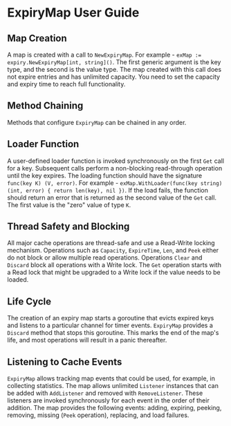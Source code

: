 # ExpiryMap User Guide

## Map Creation

A map is created with a call to `NewExpiryMap`. For example - `exMap := expiry.NewExpiryMap[int, string]()`. The first generic argument is the key type, and the second is the value type.
The map created with this call does not expire entries and has unlimited capacity. You need to set the capacity and expiry time to reach full functionality.

## Method Chaining

Methods that configure `ExpiryMap` can be chained in any order.

## Loader Function

A user-defined loader function is invoked synchronously on the first `Get` call for a key. Subsequent calls perform a non-blocking read-through operation until the key expires.
The loading function should have the signature `func(key K) (V, error)`. For example - `exMap.WithLoader(func(key string) (int, error) { return len(key), nil })`.
If the load fails, the function should return an error that is returned as the second value of the `Get` call. The first value is the "zero" value of type `K`.

## Thread Safety and Blocking

All major cache operations are thread-safe and use a Read-Write locking mechanism. Operations such as `Capacity`, `ExpireTime`, `Len`, and `Peek` either do not block or allow multiple read operations.
Operations `Clear` and `Discard` block all operations with a Write lock. The `Get` operation starts with a Read lock that might be upgraded to a Write lock if the value needs to be loaded.

## Life Cycle

The creation of an expiry map starts a goroutine that evicts expired keys and listens to a particular channel for timer events. `ExpiryMap` provides a `Discard` method that stops this goroutine.
This marks the end of the map's life, and most operations will result in a panic thereafter.

## Listening to Cache Events

`ExpiryMap` allows tracking map events that could be used, for example, in collecting statistics. The map allows unlimited `Listener` instances that can be added with `AddListener` and removed with `RemoveListener`. These listeners are invoked synchronously for each event in the order of their addition. The map provides the following events: adding, expiring, peeking, removing, missing (`Peek` operation), replacing, and load failures.
